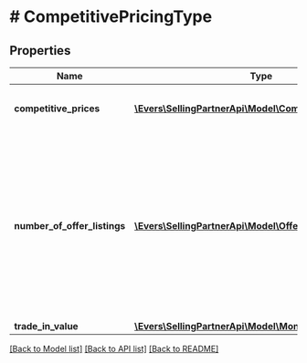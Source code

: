 # # CompetitivePricingType

## Properties

Name | Type | Description | Notes
------------ | ------------- | ------------- | -------------
**competitive_prices** | [**\Evers\SellingPartnerApi\Model\CompetitivePriceType[]**](CompetitivePriceType.md) | A list of competitive pricing information. |
**number_of_offer_listings** | [**\Evers\SellingPartnerApi\Model\OfferListingCountType[]**](OfferListingCountType.md) | The number of active offer listings for the item that was submitted. The listing count is returned by condition, one for each listing condition value that is returned. |
**trade_in_value** | [**\Evers\SellingPartnerApi\Model\MoneyType**](MoneyType.md) |  | [optional]

[[Back to Model list]](../../README.md#models) [[Back to API list]](../../README.md#endpoints) [[Back to README]](../../README.md)
